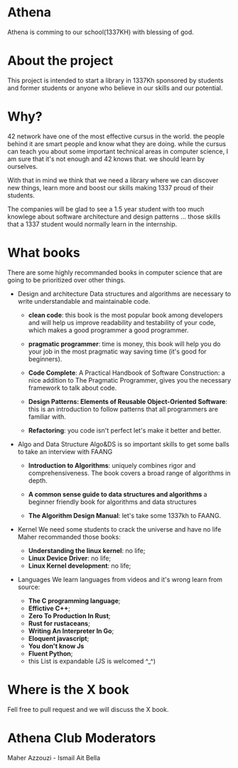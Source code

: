 # Athena
Athena is comming to our school(1337KH) with blessing of god.

# About the project
This project is intended to start a library in 1337Kh sponsored
by students and former students or anyone who believe in our skills
and our potential.

# Why?
42 network have one of the most effective cursus in the world.
the people behind it are smart people and know what they are doing.
while the cursus can teach you about some important technical areas in computer science,
I am sure that it's not enough and 42 knows that. we should learn by ourselves.

With that in mind we think that we need a library where we can discover new things,
learn more and boost our skills making 1337 proud of their students.

The companies will be glad to see a 1.5 year student with too much knowlege about software
architecture and design patterns ...
those skills that a 1337 student would normally learn in the internship.

# What books
There are some highly recommanded books in computer science that are going to be prioritized over other things.

- Design and architecture
	Data structures and algorithms are necessary to write understandable and maintainable code.
	- **clean code**: this book is the most popular book among developers and will help us improve
	readability and testability of your code, which makes a good programmer a good programmer.
	
	- **pragmatic programmer**: time is money, this book will help you do your job in the most
	pragmatic way saving time (it's good for beginners).

	- **Code Complete**: A Practical Handbook of Software Construction: a nice addition
	to The Pragmatic Programmer, gives you the necessary framework to talk about code.
	
	- **Design Patterns: Elements of Reusable Object-Oriented Software**: this is an introduction to follow
	patterns that all programmers are familiar with.

	- **Refactoring**: you code isn't perfect let's make it better and better.

- Algo and Data Structure
	Algo&DS is so important skills to get some balls to take an interview with FAANG 
	- **Introduction to Algorithms**: uniquely combines rigor and comprehensiveness.
	The book covers a broad range of algorithms in depth.
	- **A common sense guide to data structures and algorithms** a beginner friendly book for algorithms and data structures

	- **The Algorithm Design Manual**: let's take some 1337kh to FAANG.

- Kernel
	We need some students to crack the universe and have no life Maher recommanded those books:
	- **Understanding the linux kernel**: no life;
	- **Linux Device Driver**: no life;
	- **Linux Kernel development**: no life;

- Languages
	We learn languages from videos and it's wrong learn from source:
	- **The C programming language**;
	- **Effictive C++**;
	- **Zero To Production In Rust**;
	- **Rust for rustaceans**;
	- **Writing An Interpreter In Go**;
	- **Eloquent javascript**;
	- **You don't know Js**
	- **Fluent Python**;
	- this List is expandable (JS is welcomed ^_^)


# Where is the X book
Fell free to pull request and we will discuss the X book.

# Athena Club Moderators
Maher Azzouzi - Ismail Ait Bella
